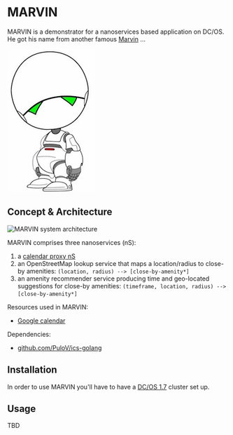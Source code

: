 # MARVIN

MARVIN is a demonstrator for a nanoservices based application on DC/OS. He got his name from another famous [Marvin](http://hitchhikers.wikia.com/wiki/Marvin) …

![MARVIN logo](img/marvin.jpg)

## Concept & Architecture

![MARVIN system architecture](img/sysarch.jpg)

MARVIN comprises three nanoservices (nS):

1. a [calendar proxy nS](nS1/)
1. an OpenStreetMap lookup service that maps a location/radius to close-by amenities: `(location, radius) --> [close-by-amenity*]`
1. an amenity recommender service producing time and geo-located suggestions for close-by amenities: `(timeframe, location, radius) --> [close-by-amenity*]`

Resources used in MARVIN:

- [Google calendar](https://calendar.google.com/calendar/ical/r5sj91351jcgb0gul5h0tvou7o%40group.calendar.google.com/public/basic.ics)

Dependencies:

- [github.com/PuloV/ics-golang](https://github.com/PuloV/ics-golang)

## Installation

In order to use MARVIN you'll have to have a [DC/OS 1.7](https://dcos.io/releases/1.7.0/) cluster set up.

## Usage

TBD
